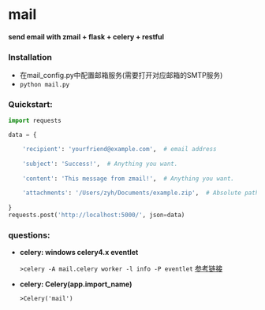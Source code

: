 # mail

#### send email with **zmail** + **flask** + **celery** + **restful**


### Installation

- 在mail_config.py中配置邮箱服务(需要打开对应邮箱的SMTP服务)
- `python mail.py`


### Quickstart: 

```python
import requests

data = {

    'recipient': 'yourfriend@example.com',  # email address      
    
    'subject': 'Success!',  # Anything you want.                 
    
    'content': 'This message from zmail!',  # Anything you want. 
    
    'attachments': '/Users/zyh/Documents/example.zip',  # Absolute path will be better.
    
}
requests.post('http://localhost:5000/', json=data)
```


### questions:
- **celery: windows celery4.x eventlet**

  `>celery -A mail.celery worker -l info -P eventlet` [参考链接](https://blog.csdn.net/qq_30242609/article/details/79047660)

- **celery: Celery(app.import_name)**

  `>Celery('mail')`
